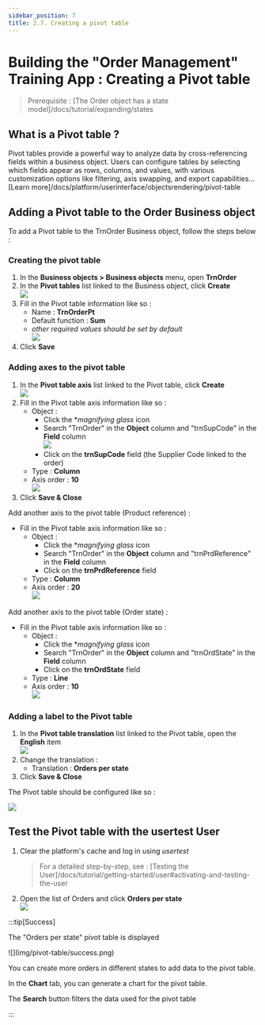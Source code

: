 ```yaml
---
sidebar_position: 7
title: 2.7. Creating a pivot table
---
```


<!--

Create a pivot table that summarizes the number of orders by product, supplier (columns) and by state.

- via the template editor, join the id and the name of the supplier on the order from the product object
- in Interface > Pivot Tables, create a new pivot table `TrnTcOrders`.
- create two "column" axes (supplier and product) and one "row" axis (report). 
- clear the cache and note the presence of the pivot table
-->

# Building the "Order Management" Training App : Creating a Pivot table

> Prerequisite : [The Order object has a state model]/docs/tutorial/expanding/states

## What is a Pivot table ?

Pivot tables provide a powerful way to analyze data by cross-referencing fields within a business object. Users can configure tables by selecting which fields appear as rows, columns, and values, with various customization options like filtering, axis swapping, and export capabilities... [Learn more]/docs/platform/userinterface/objectsrendering/pivot-table

## Adding a Pivot table to the Order Business object

To add a Pivot table to the TrnOrder Business object, follow the steps below : 

### Creating the pivot table

1. In the **Business objects > Business objects** menu, open **TrnOrder**
2. In the **Pivot tables** list linked to the Business object, click **Create**  
    ![](img/pivot-table/create-pivot.png)
3. Fill in the Pivot table information like so :
    - Name : **TrnOrderPt**
    - Default function : **Sum**
    - *other required values should be set by default*  
    ![](img/pivot-table/pivot-data.png)
4. Click **Save**

### Adding axes to the pivot table

1. In the **Pivot table axis** list linked to the Pivot table, click **Create**  
    ![](img/pivot-table/create-axis.png)
2. Fill in the Pivot table axis information like so :
    - Object : 
        - Click the **magnifying glass* icon 
        - Search "TrnOrder" in the **Object** column and "trnSupCode" in the **Field** column  
         ![](img/pivot-table/search-field.png)
        - Click on the **trnSupCode** field (the Supplier Code linked to the order)
    - Type : **Column**
    - Axis order : **10**  
    ![](img/pivot-table/axis-data.png)
3. Click **Save & Close**

Add another axis to the pivot table (Product reference) :

-  Fill in the Pivot table axis information like so :
    - Object : 
        - Click the **magnifying glass* icon 
        - Search "TrnOrder" in the **Object** column and "trnPrdReference" in the **Field** column  
        - Click on the **trnPrdReference** field
    - Type : **Column**
    - Axis order : **20**  
    ![](img/pivot-table/product-axis.png)

Add another axis to the pivot table (Order state) :

-  Fill in the Pivot table axis information like so :
    - Object : 
        - Click the **magnifying glass* icon 
        - Search "TrnOrder" in the **Object** column and "trnOrdState" in the **Field** column  
        - Click on the **trnOrdState** field 
    - Type : **Line**
    - Axis order : **10**  
    ![](img/pivot-table/state-axis.png)

### Adding a label to the Pivot table 

1. In the **Pivot table translation** list linked to the Pivot table, open the **English** item  
    ![](img/pivot-table/translation.png)
2. Change the translation :
    - Translation : **Orders per state**
3. Click **Save & Close**

The Pivot table should be configured like so : 

![](img/pivot-table/config.png)

## Test the Pivot table with the usertest User

1. Clear the platform's cache and log in using *usertest*
    > For a detailed step-by-step, see : [Testing the User]/docs/tutorial/getting-started/user#activating-and-testing-the-user

2. Open the list of Orders and click **Orders per state**  
    ![](img/pivot-table/pt-access.png)

:::tip[Success]
  <p>The "Orders per state" pivot table is displayed</p>
    ![](img/pivot-table/success.png)
    <p>You can create more orders in different states to add data to the pivot table.</p>
    <p>In the <b>Chart</b> tab, you can generate a chart for the pivot table.</p>
    <p>The <b>Search</b> button filters the data used for the pivot table</p>
:::